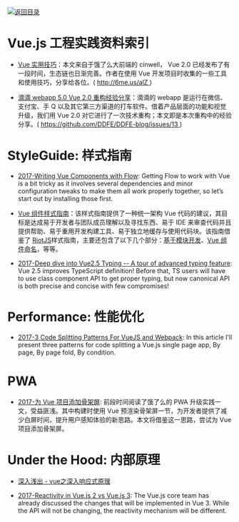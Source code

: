 [![返回目录](https://parg.co/UGo)](https://parg.co/b4z) 
 

# Vue.js 工程实践资料索引


- [Vue 实用技巧](http://6me.us/alZ)：本文来自于饿了么大前端的 cinwell， Vue 2.0 已经发布了有一段时间，生态链也日渐完善。作者在使用 Vue 开发项目时收集的一些工具和使用技巧，分享给各位。( http://6me.us/alZ )


- [滴滴 webapp 5.0 Vue 2.0 重构经验分享](https://github.com/DDFE/DDFE-blog/issues/13)：滴滴的 webapp 是运行在微信、支付宝、手 Q 以及其它第三方渠道的打车软件。借着产品层面的功能和视觉升级，我们用 Vue 2.0 对它进行了一次技术重构；本文即是本次重构中的经验分享。( https://github.com/DDFE/DDFE-blog/issues/13 )

# StyleGuide: 样式指南

- [2017-Writing Vue Components with Flow](https://alligator.io/vuejs/components-flow/): Getting Flow to work with Vue is a bit tricky as it involves several dependencies and minor configuration tweaks to make them all work properly together, so let’s start out by installing those first.

- [Vue 组件样式指南](https://github.com/pablohpsilva/vuejs-component-style-guide)：该样式指南提供了一种统一架构 Vue 代码的建议，其目标是达成易于开发者与团队成员理解以及寻找东西、易于 IDE 来审查代码并且提供帮助、易于重用开发构建工具、易于独立地缓存与使用代码块。该指南借鉴了 [RiotJS](https://github.com/voorhoede/riotjs-style-guide)样式指南，主要还包含了以下几个部分：[基于模块开发](https://github.com/pablohpsilva/vuejs-component-style-guide#module-based-development)、[Vue 组件命名](https://github.com/pablohpsilva/vuejs-component-style-guide#vue-component-names)，等等。

- [2017-Deep dive into Vue2.5 Typing -- A tour of advanced typing feature](https://parg.co/UdZ): Vue 2.5 improves TypeScript definition! Before that, TS users will have to use class component API to get proper typing, but now canonical API is both precise and concise with few compromises!

# Performance: 性能优化

- [2017-3 Code Splitting Patterns For VueJS and Webpack](https://parg.co/bDP): In this article I’ll present three patterns for code splitting a Vue.js single page app, By page, By page fold, By condition.




# PWA

- [2017-为 Vue 项目添加骨架屏](https://zhuanlan.zhihu.com/p/28465598): 前段时间阅读了饿了么的 PWA 升级实践一文，受益匪浅。其中构建时使用 Vue 预渲染骨架屏一节，为开发者提供了减少白屏时间，提升用户感知体验的新思路。本文将借鉴这一思路，尝试为 Vue 项目添加骨架屏。




# Under the Hood: 内部原理

- [深入浅出 - vue之深入响应式原理](https://github.com/berwin/Blog/issues/11)

- [2017-Reactivity in Vue.js 2 vs Vue.js 3](https://blog.cloudboost.io/reactivity-in-vue-js-2-vs-vue-js-3-dcdd0728dcdf): The Vue.js core team has already discussed the changes that will be implemented in Vue 3. While the API will not be changing, the reactivity mechanism will be different.
